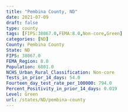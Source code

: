```yaml
---
title: "Pembina County, ND"
date: 2021-07-09
draft: false
type: county
tags: [FIPS:38067.0,FEMA:8.0,Non-core,Green]
categories: [ND]
County: Pembina County
State: ND
FIPS: 38067.0
FEMA_Region: 8.0
Population: 6801.0
NCHS_Urban_Rural_Classification: Non-core
Tests_in_prior_14_days: 54.0
Fourteen_day_test_rate_per_100000: 794.0
Percent_Positivity_in_prior_14_days: 0.019
Level: Green
url: /states/ND/pembina-county
---
```



